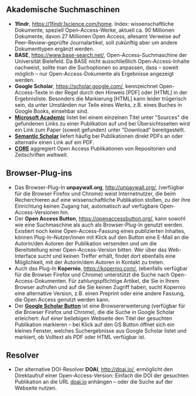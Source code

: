 
## Akademische Suchmaschinen

*	**1findr**, https://1findr.1science.com/home. Index: wissenschaftliche Dokumente, speziell Open-Access-Werke, aktuell ca. 90 Millionen Dokumente, davon 27 Millionen Open Access, allesamt Verweise auf Peer-Review-geprüfte Journalartikel, soll zukünftig aber um andere Dokumenttypen ergänzt werden.
*	**BASE**, https://www.base-search.net/, Open-Access-Suchmaschine der Universität Bielefeld. Da BASE nicht ausschließlich Open-Access-Inhalte nachweist, sollte man die Suchoptionen so anpassen, dass – soweit möglich – nur Open-Access-Dokumente als Ergebnisse angezeigt werden.
*	**Google Scholar**, https://scholar.google.com/, kennzeichnet Open-Access-Texte in der Regel durch den Hinweis [PDF] oder [HTML] in der Ergebnisliste. Besonders die Markierung [HTML] kann leider trügerisch sein, da unter Umständen nur Teile eines Werks, z.B. eines Buches in Google Books, einsehbar sind.
*	[**Microsoft Academic**](https://academic.microsoft.com/) listet bei einem einzelnen Titel unter "Sources" die gefundenen Links zu einer Publikation auf und bei Übersichtsseiten wird ein Link zum Paper (soweit gefunden) unter "Download" bereitgestellt.
*	[**Semantic Scholar**](https://www.semanticscholar.org/) liefert häufig bei Publikationen direkt PDFs an oder alternativ einen Link auf ein PDF.
*	[**CORE**](https://core.ac.uk/) aggregiert Open Access Publikationen von Repositorien und Zeitschriften weltweit.


## Browser-Plug-ins

*	Das Browser-Plug-In **unpaywall.org**, http://unpaywall.org/, (verfügbar für die Browser Firefox und Chrome) weist Internetnutzer, die beim Recherchieren auf eine wissenschaftliche Publikation stoßen, zu der ihre Einrichtung keinen Zugang hat, automatisch auf verfügbare Open-Access-Versionen hin.
*	Der **Open Access Button**, https://openaccessbutton.org/, kann sowohl wie eine Suchmaschine als auch als Browser-Plug-In genutzt werden. Existiert noch keine Open-Access-Fassung eines publizierten Inhaltes, können Plug-In-Nutzer/innen mit Klick auf den Button eine E-Mail an die Autorin/den Autoren der Publikation versenden und um die Bereitstellung einer Open-Access-Version bitten. Wer über das Web-Interface sucht und keinen Treffer erhält, findet dort ebenfalls eine Möglichkeit, mit der Autorin/dem Autoren in Kontakt zu treten.
*	Auch das Plug-In **Kopernio**, https://kopernio.com/, (ebenfalls verfügbar für die Browser Firefox und Chrome) unterstützt die Suche nach Open-Access-Dokumenten. Für zahlungspflichtige Artikel, die Sie in Ihrem Browser aufrufen und auf die Sie keinen Zugriff haben, sucht Kopernio eine alternative Version, z.B. einen Preprint oder eine andere Fassung, die Open Access genutzt werden kann. 
*	Der [**Google Scholar Button**](https://chrome.google.com/webstore/detail/google-scholar-button/ldipcbpaocekfooobnbcddclnhejkcpn?hl=en) ist eine Browsererweiterung (verfügbar für die Browser Firefox und Chrome), die die Suche in Google Scholar erleichert: Auf einer beliebigen Webseite den Titel der gesuchten Publikation markieren – bei Klick auf den GS Button öffnet sich ein kleines Fenster, welches Suchergebnisse aus Google Scholar listet und markiert, ob Volltext als PDF oder HTML verfügbar ist.

## Resolver

*	Der alternative DOI-Resolver **DOAI**, http://doai.io/, ermöglicht den Direktaufruf einer Open-Access-Version: Einfach die DOI der gesuchten Publikation an die URL [doai.io](http://doai.io/) anhängen – oder die Suche auf der Webseite nutzen.
